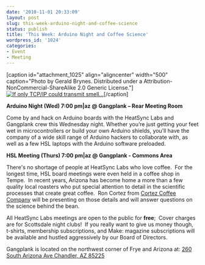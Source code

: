 ```yaml
---
date: '2010-11-01 20:33:09'
layout: post
slug: this-week-arduino-night-and-coffee-science
status: publish
title: 'This Week: Arduino Night and Coffee Science'
wordpress_id: '1024'
categories:
- Event
- Meeting
---
```


[caption id="attachment_1025" align="aligncenter" width="500" caption="Photo by Gerald Brynes.  Distributed under a Attribution-NonCommercial-ShareAlike 2.0 Generic License."][![If only TCP/IP could transmit smell...](http://www.heatsynclabs.org/wp-content/uploads/2010/11/4425482347_8bf10a7458.jpg)](http://www.flickr.com/photos/gbyrnes/4425482347/in/photostream/)[/caption]

**Arduino Night (Wed) 7:00 pm|az @ Gangplank – Rear Meeting Room**

Come by and hack on Arduino boards with the HeatSync Labs and Gangplank crew this Wednesday night. Whether you’re just getting your feet wet in microcontrollers or build your own Arduino shields, you’ll have the company of a wide skill range of Arduino hackers to collaborate with, as well as a few HSL laptops with the Arduino software preloaded.

**HSL Meeting (Thurs) 7:00 pm|az @ Gangplank - Commons Area**

There's no shortage of people at HeatSync Labs who love coffee.  For the longest time, HSL board meetings were even held in a coffee shop in Tempe.  In recent years, Arizona has become home a more than a few quality local roasters who put special attention to detail in the scientific processes that create great coffee.  Ron Cortez from [Cortez Coffee Company](http://www.cafecortez.com/) will be presenting on those details and will answer questions on the science behind the bean.

All HeatSync Labs meetings are open to the public for **free**;  Cover charges are for Scottsdale night clubs!  If you really want to give us money though, t-shirts, membership subscriptions, and Make: magazine subscriptions will be available and hustled aggressively by our Board of Directors.

Gangplank is located on the northwest corner of Frye and Arizona at:
[260 South Arizona Ave
Chandler, AZ 85225](http://maps.google.com/maps?f=q&source=s_q&hl=en&geocode=&q=260+south+arizona+avenue+chandler+az&sll=33.30078,-111.840713&sspn=0.008035,0.010021&ie=UTF8&hq=&hnear=260+S+Arizona+Ave,+Chandler,+Maricopa,+Arizona+85225&ll=33.299615,-111.841915&spn=0.008035,0.010021&z=16)
